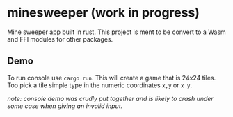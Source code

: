 # minesweeper (work in progress)
Mine sweeper app built in rust.
This project is ment to be convert to a Wasm and FFI modules for other packages.

## Demo
To run console use `cargo run`. This will create a game that is 24x24 tiles.
Too pick a tile simple type in the numeric coordinates `x,y` or `x y`.

*note: console demo was crudly put together and is likely to crash under some case when giving an invalid input.*

